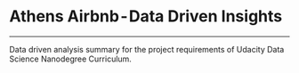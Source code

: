 # Athens Airbnb - Data Driven Insights
---

Data driven analysis summary for the project requirements of Udacity Data Science Nanodegree Curriculum.
